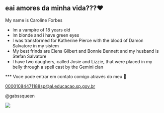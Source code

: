 ## eai amores da minha vida???❤️

My name is Caroline Forbes

- Im a vampire of 18 years old
- Im blonde and i have green eyes
- I was transformed for Katherine Pierce with the blood of Damon Salvatore in my sistem
- My best frinds are Elena Gilbert and Bonnie Bennett and my husband is Stefan Salvatore
- I have two daughers, called Josie and Lizzie, that were placed in my belly through a spell cast by the Gemini clan

*** Voce pode entrar em contato comigo através do meu 📧

00001084471188sp@al.educacao.sp.gov.br

@gabssqueen

![](https://media1.tenor.com/m/3i3Iii6d2PsAAAAC/caroline-forbes.gif)
